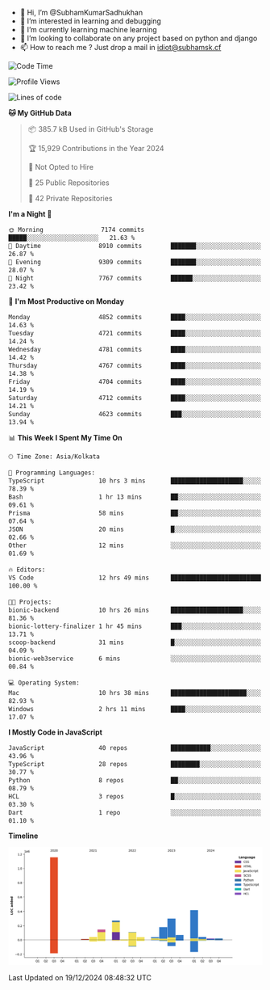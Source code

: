 - 👋 Hi, I’m @SubhamKumarSadhukhan
- 👀 I’m interested in learning and debugging
- 🌱 I’m currently learning machine learning
- 💞️ I’m looking to collaborate on any project based on python and django
- 📫 How to reach me ?
      Just drop a mail in idiot@subhamsk.cf

<!---
SubhamKumarSadhukhan/SubhamKumarSadhukhan is a ✨ special ✨ repository because its `README.md` (this file) appears on your GitHub profile.
You can click the Preview link to take a look at your changes.
--->


<!--START_SECTION:waka-->
![Code Time](http://img.shields.io/badge/Code%20Time-2%2C675%20hrs%2045%20mins-blue)

![Profile Views](http://img.shields.io/badge/Profile%20Views-0-blue)

![Lines of code](https://img.shields.io/badge/From%20Hello%20World%20I%27ve%20Written-2.8%20million%20lines%20of%20code-blue)

**🐱 My GitHub Data** 

> 📦 385.7 kB Used in GitHub's Storage 
 > 
> 🏆 15,929 Contributions in the Year 2024
 > 
> 🚫 Not Opted to Hire
 > 
> 📜 25 Public Repositories 
 > 
> 🔑 42 Private Repositories 
 > 
**I'm a Night 🦉** 

```text
🌞 Morning                7174 commits        █████░░░░░░░░░░░░░░░░░░░░   21.63 % 
🌆 Daytime                8910 commits        ███████░░░░░░░░░░░░░░░░░░   26.87 % 
🌃 Evening                9309 commits        ███████░░░░░░░░░░░░░░░░░░   28.07 % 
🌙 Night                  7767 commits        ██████░░░░░░░░░░░░░░░░░░░   23.42 % 
```
📅 **I'm Most Productive on Monday** 

```text
Monday                   4852 commits        ████░░░░░░░░░░░░░░░░░░░░░   14.63 % 
Tuesday                  4721 commits        ████░░░░░░░░░░░░░░░░░░░░░   14.24 % 
Wednesday                4781 commits        ████░░░░░░░░░░░░░░░░░░░░░   14.42 % 
Thursday                 4767 commits        ████░░░░░░░░░░░░░░░░░░░░░   14.38 % 
Friday                   4704 commits        ████░░░░░░░░░░░░░░░░░░░░░   14.19 % 
Saturday                 4712 commits        ████░░░░░░░░░░░░░░░░░░░░░   14.21 % 
Sunday                   4623 commits        ███░░░░░░░░░░░░░░░░░░░░░░   13.94 % 
```


📊 **This Week I Spent My Time On** 

```text
🕑︎ Time Zone: Asia/Kolkata

💬 Programming Languages: 
TypeScript               10 hrs 3 mins       ████████████████████░░░░░   78.39 % 
Bash                     1 hr 13 mins        ██░░░░░░░░░░░░░░░░░░░░░░░   09.61 % 
Prisma                   58 mins             ██░░░░░░░░░░░░░░░░░░░░░░░   07.64 % 
JSON                     20 mins             █░░░░░░░░░░░░░░░░░░░░░░░░   02.66 % 
Other                    12 mins             ░░░░░░░░░░░░░░░░░░░░░░░░░   01.69 % 

🔥 Editors: 
VS Code                  12 hrs 49 mins      █████████████████████████   100.00 % 

🐱‍💻 Projects: 
bionic-backend           10 hrs 26 mins      ████████████████████░░░░░   81.36 % 
bionic-lottery-finalizer 1 hr 45 mins        ███░░░░░░░░░░░░░░░░░░░░░░   13.71 % 
scoop-backend            31 mins             █░░░░░░░░░░░░░░░░░░░░░░░░   04.09 % 
bionic-web3service       6 mins              ░░░░░░░░░░░░░░░░░░░░░░░░░   00.84 % 

💻 Operating System: 
Mac                      10 hrs 38 mins      █████████████████████░░░░   82.93 % 
Windows                  2 hrs 11 mins       ████░░░░░░░░░░░░░░░░░░░░░   17.07 % 
```

**I Mostly Code in JavaScript** 

```text
JavaScript               40 repos            ███████████░░░░░░░░░░░░░░   43.96 % 
TypeScript               28 repos            ████████░░░░░░░░░░░░░░░░░   30.77 % 
Python                   8 repos             ██░░░░░░░░░░░░░░░░░░░░░░░   08.79 % 
HCL                      3 repos             █░░░░░░░░░░░░░░░░░░░░░░░░   03.30 % 
Dart                     1 repo              ░░░░░░░░░░░░░░░░░░░░░░░░░   01.10 % 
```



**Timeline**

![Lines of Code chart](https://raw.githubusercontent.com/SubhamKumarSadhukhan/SubhamKumarSadhukhan/main/assets/bar_graph.png)


 Last Updated on 19/12/2024 08:48:32 UTC
<!--END_SECTION:waka-->
